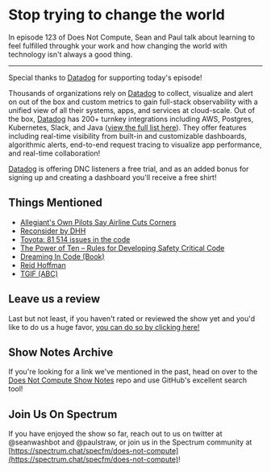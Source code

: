 # Stop trying to change the world

In episode 123 of Does Not Compute, Sean and Paul talk about learning to feel fulfilled throughk your work and how changing the world with technology isn't always a good thing.

---

Special thanks to [Datadog](https://www.datadoghq.com/doesnotcompute) for supporting today's episode!

Thousands of organizations rely on [Datadog](https://www.datadoghq.com/doesnotcompute) to collect, visualize and alert on out of the box and custom metrics to gain full-stack observability with a unified view of all their systems, apps, and services at cloud-scale. Out of the box, [Datadog](https://www.datadoghq.com/doesnotcompute) has 200+ turnkey integrations including AWS, Postgres, Kubernetes, Slack, and Java ([view the full list here](https://www.datadoghq.com/product/integrations/)). They offer features including real-time visibility from built-in and customizable dashboards, algorithmic alerts, end-to-end request tracing to visualize app performance, and real-time collaboration!

[Datadog](https://www.datadoghq.com/doesnotcompute) is offering DNC listeners a free trial, and as an added bonus for signing up and creating a dashboard you'll receive a free shirt!

## Things Mentioned

* [Allegiant's Own Pilots Say Airline Cuts Corners](https://www.travelpulse.com/news/airlines/allegiants-own-pilots-say-airline-cuts-corners.html)
* [Reconsider by DHH](https://signalvnoise.com/posts/3972-reconsider)
* [Toyota: 81 514 issues in the code](https://www.viva64.com/en/b/0439/)
* [The Power of Ten – Rules for Developing Safety Critical Code](http://pixelscommander.com/wp-content/uploads/2014/12/P10.pdf)
* [Dreaming In Code (Book)](https://en.wikipedia.org/wiki/Dreaming_in_Code)
* [Reid Hoffman](https://en.wikipedia.org/wiki/Reid_Hoffman)
* [TGIF (ABC)](<https://en.wikipedia.org/wiki/TGIF_(ABC)>)

## Leave us a review

Last but not least, if you haven't rated or reviewed the show yet and you'd like to do us a huge favor, [you can do so by clicking here!](https://itunes.apple.com/us/podcast/does-not-compute/id1048731980?mt=2)

## Show Notes Archive

If you're looking for a link we've mentioned in the past, head on over to the [Does Not Compute Show Notes](https://github.com/seanwash/dnccast-show-notes) repo and use GitHub's excellent search tool!

## Join Us On Spectrum

If you have enjoyed the show so far, reach out to us on twitter at @seanwashbot and @paulstraw, or join us in the Spectrum community at [https://spectrum.chat/specfm/does-not-compute](https://spectrum.chat/specfm/does-not-compute)!
